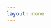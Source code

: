```yaml
---
layout: none
--- 
```


<RedoclyAPIBlock src="/github-actions-test/openapi.yaml" scrollYOffset={64} />
